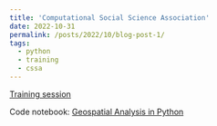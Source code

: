 ```yaml
---
title: 'Computational Social Science Association'
date: 2022-10-31
permalink: /posts/2022/10/blog-post-1/
tags:
  - python
  - training
  - cssa
---
```


[Training session](https://github.com/kleeresearch/training)

Code notebook: [Geospatial Analysis in Python](https://github.com/kleeresearch/training/blob/main/cssa_s2_geospatial_analysis_answer.ipynb)

